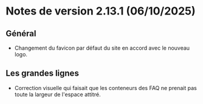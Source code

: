 # Notes de version 2.13.1 (06/10/2025)

## Général

- Changement du favicon par défaut du site en accord avec le nouveau logo.

## Les grandes lignes

- Correction visuelle qui faisait que les conteneurs des FAQ ne prenait pas toute la largeur de l'espace attitré. 
